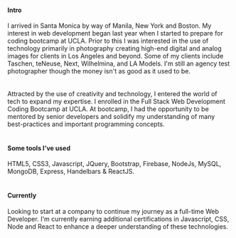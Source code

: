 
#### Intro

I arrived in Santa Monica by way of Manila, New York and Boston. My interest in web development began last year when I started to prepare for coding bootcamp at UCLA.  Prior to this I was interested in the use of technology primarily in photography creating high-end digital and analog images for clients in Los Angeles and beyond.  Some of my clients include Taschen, teNeuse, Next, Wilhelmina, and LA Models.  I'm still an agency test photographer though the money isn't as good as it used to be.  
<br><br>
Attracted by the use of creativity and technology, I entered the world of tech to expand my expertise. I enrolled in the Full Stack Web Development Coding Bootcamp at UCLA.  At bootcamp, I had the opportunity to be mentored by senior developers and solidify my understanding of many best-practices and important programming concepts.
<br><br>
#### Some tools I've used

HTML5, CSS3, Javascript, JQuery, Bootstrap, Firebase, NodeJs, MySQL, MongoDB, Express, Handelbars & ReactJS.
<br><br>
#### Currently 
Looking to start at a company to continue my journey as a full-time Web Developer.  I'm currently earning additional certifications in Javascript, CSS, Node and React to enhance a deeper understanding of these technologies.  



